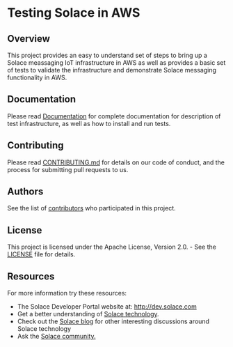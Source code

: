 # Testing Solace in AWS
## Overview

This project provides an easy to understand set of steps to bring up a Solace meassaging IoT infrastructure in AWS as well as provides a basic set 
of tests to validate the infrastructure and demonstrate Solace messaging functionality in AWS.

## Documentation

Please read [Documentation](KenBarr.github.io/Solace_testing_in_AWS/docs) for complete documentation for description of test infrastructure, 
as well as how to install and run tests.

## Contributing

Please read [CONTRIBUTING.md](CONTRIBUTING.md) for details on our code of conduct, and the process for submitting pull requests to us.

## Authors

See the list of [contributors](https://github.com/SolaceLabs/Solace_testing_in_AWS/contributors) who participated in this project.

## License

This project is licensed under the Apache License, Version 2.0. - See the [LICENSE](LICENSE) file for details.

## Resources

For more information try these resources:

- The Solace Developer Portal website at: http://dev.solace.com
- Get a better understanding of [Solace technology](http://dev.solace.com/tech/).
- Check out the [Solace blog](http://dev.solace.com/blog/) for other interesting discussions around Solace technology
- Ask the [Solace community.](http://dev.solace.com/community/)